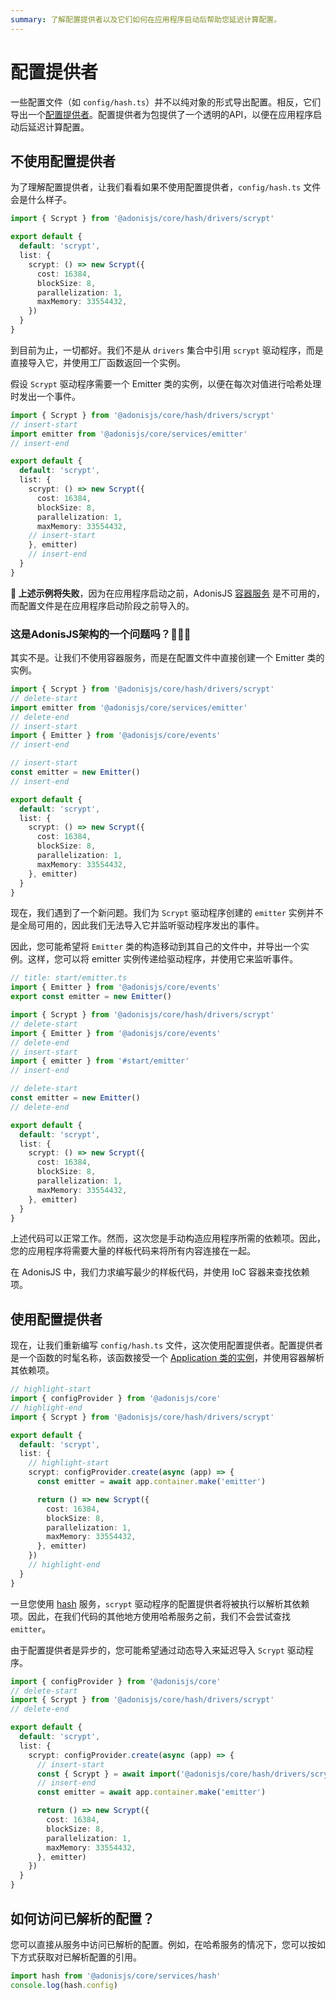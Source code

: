 ```yaml
---
summary: 了解配置提供者以及它们如何在应用程序启动后帮助您延迟计算配置。
---
```


# 配置提供者

一些配置文件（如 `config/hash.ts`）并不以纯对象的形式导出配置。相反，它们导出一个[配置提供者](https://github.com/adonisjs/core/blob/main/src/config_provider.ts#L16)。配置提供者为包提供了一个透明的API，以便在应用程序启动后延迟计算配置。

## 不使用配置提供者

为了理解配置提供者，让我们看看如果不使用配置提供者，`config/hash.ts` 文件会是什么样子。

```ts
import { Scrypt } from '@adonisjs/core/hash/drivers/scrypt'

export default {
  default: 'scrypt',
  list: {
    scrypt: () => new Scrypt({
      cost: 16384,
      blockSize: 8,
      parallelization: 1,
      maxMemory: 33554432,
    })
  }
}
```

到目前为止，一切都好。我们不是从 `drivers` 集合中引用 `scrypt` 驱动程序，而是直接导入它，并使用工厂函数返回一个实例。

假设 `Scrypt` 驱动程序需要一个 Emitter 类的实例，以便在每次对值进行哈希处理时发出一个事件。

```ts
import { Scrypt } from '@adonisjs/core/hash/drivers/scrypt'
// insert-start
import emitter from '@adonisjs/core/services/emitter'
// insert-end

export default {
  default: 'scrypt',
  list: {
    scrypt: () => new Scrypt({
      cost: 16384,
      blockSize: 8,
      parallelization: 1,
      maxMemory: 33554432,
    // insert-start
    }, emitter)
    // insert-end
  }
}
```

**🚨 上述示例将失败**，因为在应用程序启动之前，AdonisJS [容器服务](./container_services.md) 是不可用的，而配置文件是在应用程序启动阶段之前导入的。

### 这是AdonisJS架构的一个问题吗？🤷🏻‍♂️
其实不是。让我们不使用容器服务，而是在配置文件中直接创建一个 Emitter 类的实例。

```ts
import { Scrypt } from '@adonisjs/core/hash/drivers/scrypt'
// delete-start
import emitter from '@adonisjs/core/services/emitter'
// delete-end
// insert-start
import { Emitter } from '@adonisjs/core/events'
// insert-end

// insert-start
const emitter = new Emitter()
// insert-end

export default {
  default: 'scrypt',
  list: {
    scrypt: () => new Scrypt({
      cost: 16384,
      blockSize: 8,
      parallelization: 1,
      maxMemory: 33554432,
    }, emitter)
  }
}
```

现在，我们遇到了一个新问题。我们为 `Scrypt` 驱动程序创建的 `emitter` 实例并不是全局可用的，因此我们无法导入它并监听驱动程序发出的事件。

因此，您可能希望将 `Emitter` 类的构造移动到其自己的文件中，并导出一个实例。这样，您可以将 emitter 实例传递给驱动程序，并使用它来监听事件。

```ts
// title: start/emitter.ts
import { Emitter } from '@adonisjs/core/events'
export const emitter = new Emitter()
```

```ts
import { Scrypt } from '@adonisjs/core/hash/drivers/scrypt'
// delete-start
import { Emitter } from '@adonisjs/core/events'
// delete-end
// insert-start
import { emitter } from '#start/emitter'
// insert-end

// delete-start
const emitter = new Emitter()
// delete-end

export default {
  default: 'scrypt',
  list: {
    scrypt: () => new Scrypt({
      cost: 16384,
      blockSize: 8,
      parallelization: 1,
      maxMemory: 33554432,
    }, emitter)
  }
}
```

上述代码可以正常工作。然而，这次您是手动构造应用程序所需的依赖项。因此，您的应用程序将需要大量的样板代码来将所有内容连接在一起。

在 AdonisJS 中，我们力求编写最少的样板代码，并使用 IoC 容器来查找依赖项。

## 使用配置提供者
现在，让我们重新编写 `config/hash.ts` 文件，这次使用配置提供者。配置提供者是一个函数的时髦名称，该函数接受一个 [Application 类的实例](./application.md)，并使用容器解析其依赖项。

```ts
// highlight-start
import { configProvider } from '@adonisjs/core'
// highlight-end
import { Scrypt } from '@adonisjs/core/hash/drivers/scrypt'

export default {
  default: 'scrypt',
  list: {
    // highlight-start
    scrypt: configProvider.create(async (app) => {
      const emitter = await app.container.make('emitter')

      return () => new Scrypt({
        cost: 16384,
        blockSize: 8,
        parallelization: 1,
        maxMemory: 33554432,
      }, emitter)
    })
    // highlight-end
  }
}
```

一旦您使用 [hash](../security/hashing.md) 服务，`scrypt` 驱动程序的配置提供者将被执行以解析其依赖项。因此，在我们代码的其他地方使用哈希服务之前，我们不会尝试查找 `emitter`。

由于配置提供者是异步的，您可能希望通过动态导入来延迟导入 `Scrypt` 驱动程序。

```ts
import { configProvider } from '@adonisjs/core'
// delete-start
import { Scrypt } from '@adonisjs/core/hash/drivers/scrypt'
// delete-end

export default {
  default: 'scrypt',
  list: {
    scrypt: configProvider.create(async (app) => {
      // insert-start
      const { Scrypt } = await import('@adonisjs/core/hash/drivers/scrypt')
      // insert-end
      const emitter = await app.container.make('emitter')

      return () => new Scrypt({
        cost: 16384,
        blockSize: 8,
        parallelization: 1,
        maxMemory: 33554432,
      }, emitter)
    })
  }
}
```

## 如何访问已解析的配置？
您可以直接从服务中访问已解析的配置。例如，在哈希服务的情况下，您可以按如下方式获取对已解析配置的引用。

```ts
import hash from '@adonisjs/core/services/hash'
console.log(hash.config)
```